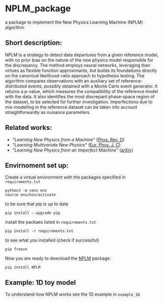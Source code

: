 # NPLM_package
a package to implement the New Physics Learning Machine (NPLM) algorithm

## Short description:
NPLM is a strategy to detect data departures from a given reference model, with no prior bias on the nature of the new physics model responsible for the discrepancy. The method employs neural networks, leveraging their virtues as flexible function approximants, but builds its foundations directly on the canonical likelihood-ratio approach to hypothesis testing. The algorithm compares observations with an auxiliary set of reference-distributed events, possibly obtained with a Monte Carlo event generator. It returns a p-value, which measures the compatibility of the reference model with the data. It also identifies the most discrepant phase-space region of the dataset, to be selected for further investigation. Imperfections due to mis-modelling in the reference dataset can be taken into account straightforwardly as nuisance parameters.

## Related works:
- *"Learning New Physics from a Machine"* ([Phys. Rev. D](https://doi.org/10.1103/PhysRevD.99.015014))
- *"Learning Multivariate New Physics"* ([Eur. Phys. J. C](https://doi.org/10.1140/epjc/s10052-021-08853-y))
- *"Learning New Physics from an Imperfect Machine"* ([arXiv](https://arxiv.org/abs/2111.13633))

## Envirnoment set up:
Create a virtual environment with the packages specified in `requirements.txt`
  ```
  python3 -m venv env
  source env/bin/activate
  ```
  to be sure that pip is up to date
  ```
  pip install --upgrade pip
  ```
  install the packaes listed in `requirements.txt`
  ```
  pip install -r requirements.txt 
  ```
  to see what you installed (check if successful)
  ```
  pip freeze
  ```
  Now you are ready to download the [NPLM](https://pypi.org/project/NPLM/) package:
  ```
  pip install NPLM
  ```
## Example: 1D toy model
To understand how NPLM works see the 1D example in `example_1D`
